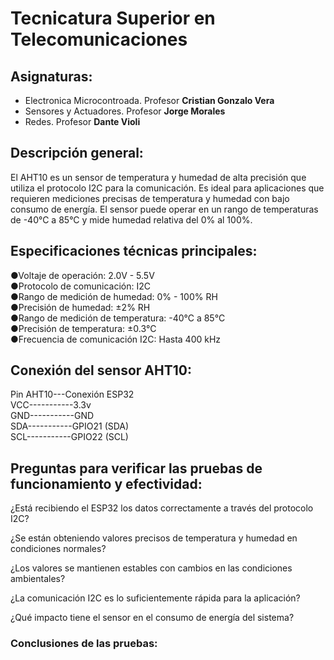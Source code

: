 # Tecnicatura Superior en Telecomunicaciones  

## Asignaturas: 
- Electronica Microcontroada. Profesor **Cristian Gonzalo Vera**
- Sensores y Actuadores. Profesor **Jorge Morales**
- Redes. Profesor **Dante Violi**
  
  
## Descripción general:    
 
El AHT10 es un sensor de temperatura y humedad de alta precisión que utiliza el protocolo I2C para la comunicación. Es ideal para aplicaciones que requieren mediciones precisas de temperatura y humedad con bajo consumo de energía. El sensor puede operar en un rango de temperaturas de -40°C a 85°C y mide humedad relativa del 0% al 100%.

## Especificaciones técnicas principales:  
●Voltaje de operación: 2.0V - 5.5V  
●Protocolo de comunicación: I2C  
●Rango de medición de humedad: 0% - 100% RH  
●Precisión de humedad: ±2% RH  
●Rango de medición de temperatura: -40°C a 85°C  
●Precisión de temperatura: ±0.3°C  
●Frecuencia de comunicación I2C: Hasta 400 kHz 

## Conexión del sensor AHT10:  
Pin AHT10---Conexión ESP32  
VCC-----------3.3v  
GND-----------GND   
SDA-----------GPIO21 (SDA)  
SCL-----------GPIO22 (SCL)  


## Preguntas para verificar las pruebas de funcionamiento y efectividad:    
¿Está recibiendo el ESP32 los datos correctamente a través del protocolo I2C?

¿Se están obteniendo valores precisos de temperatura y humedad en condiciones normales?

¿Los valores se mantienen estables con cambios en las condiciones ambientales?  

¿La comunicación I2C es lo suficientemente rápida para la aplicación?  

¿Qué impacto tiene el sensor en el consumo de energía del sistema?

### Conclusiones de las pruebas:  
